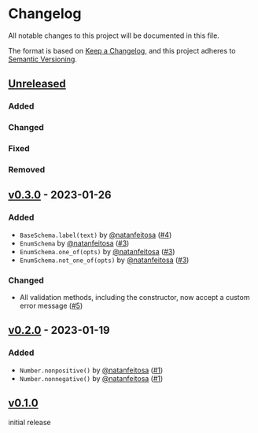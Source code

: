 # Changelog

All notable changes to this project will be documented in this file.

The format is based on [Keep a Changelog](https://keepachangelog.com/en/1.0.0/),
and this project adheres to [Semantic Versioning](https://semver.org/spec/v2.0.0.html).

## [Unreleased](https://github.com/natanfeitosa/kohi/compare/v0.3.0...HEAD)

### Added

### Changed

### Fixed

### Removed

## [v0.3.0](https://github.com/natanfeitosa/kohi/compare/v0.2.0...v0.3.0) - 2023-01-26

### Added

- `BaseSchema.label(text)` by [@natanfeitosa](https://github.com/natanfeitosa/) ([#4](https://github.com/natanfeitosa/kohi/issues/4))
- `EnumSchema` by [@natanfeitosa](https://github.com/natanfeitosa/) ([#3](https://github.com/natanfeitosa/kohi/issues/3))
- `EnumSchema.one_of(opts)` by [@natanfeitosa](https://github.com/natanfeitosa/) ([#3](https://github.com/natanfeitosa/kohi/issues/3))
- `EnumSchema.not_one_of(opts)` by [@natanfeitosa](https://github.com/natanfeitosa/) ([#3](https://github.com/natanfeitosa/kohi/issues/3))

### Changed

- All validation methods, including the constructor, now accept a custom error message ([#5](https://github.com/natanfeitosa/kohi/issues/5))

## [v0.2.0](https://github.com/natanfeitosa/kohi/compare/v0.1.0...v0.2.0) - 2023-01-19

### Added

- `Number.nonpositive()` by [@natanfeitosa](https://github.com/natanfeitosa/) ([#1](https://github.com/natanfeitosa/kohi/issues/1))
- `Number.nonnegative()` by [@natanfeitosa](https://github.com/natanfeitosa/) ([#1](https://github.com/natanfeitosa/kohi/issues/1))

## [v0.1.0](https://github.com/natanfeitosa/kohi/releases/tag/v0.1.0)

initial release
